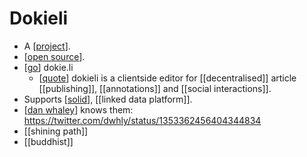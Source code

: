 # Dokieli

- A [[project]].
- [[open source]].
- [[go]] dokie.li
  - [[quote]] dokieli is a clientside editor for [[decentralised]] article [[publishing]], [[annotations]] and [[social interactions]].
-  Supports [[solid]], [[linked data platform]].
- [[dan whaley]] knows them: https://twitter.com/dwhly/status/1353362456404344834
- [[shining path]]
- [[buddhist]]

[//begin]: # "Autogenerated link references for markdown compatibility"
[project]: project "Project"
[open source]: open-source "Open Source"
[go]: go "Go"
[quote]: quote "Quote"
[solid]: solid "Solid"
[dan whaley]: dan-whaley "Dan Whaley"
[//end]: # "Autogenerated link references"